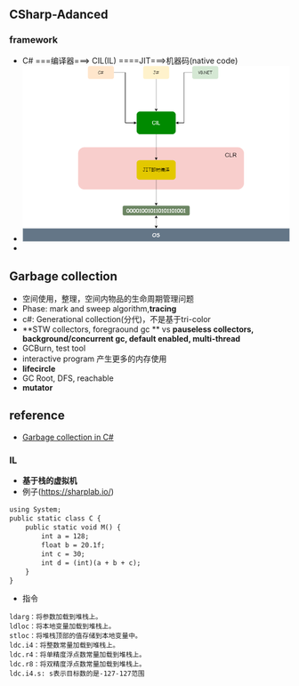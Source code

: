 ## CSharp-Adanced

### framework
* C# ===编译器===> CIL(IL) ====JIT===>机器码(native code)
* ![image](./assets/c-sharp-framework.png) <br>
* 
## Garbage collection
* 空间使用，整理，空间内物品的生命周期管理问题
* Phase: mark and sweep algorithm,**tracing**
* c#: Generational collection(分代)，不是基于tri-color
* **STW collectors, foregraound gc ** vs **pauseless collectors, background/concurrent gc, default enabled, multi-thread**
* GCBurn, test tool
* interactive program 产生更多的内存使用
* **lifecircle**
* GC Root, DFS, reachable
* **mutator**

## reference
* [Garbage collection in C#](https://chodounsky.com/2017/05/03/garbage-collection-in-c-sharp/)


### IL 
* **基于栈的虚拟机**
* 例子(https://sharplab.io/)
```
using System;
public static class C {
    public static void M() {
        int a = 128;
        float b = 20.1f;
        int c = 30;
        int d = (int)(a + b + c);
    }
}
```
* 指令
```
ldarg：将参数加载到堆栈上。
ldloc：将本地变量加载到堆栈上。
stloc：将堆栈顶部的值存储到本地变量中。
ldc.i4：将整数常量加载到堆栈上。
ldc.r4：将单精度浮点数常量加载到堆栈上。
ldc.r8：将双精度浮点数常量加载到堆栈上。
ldc.i4.s: s表示目标数的是-127-127范围
```